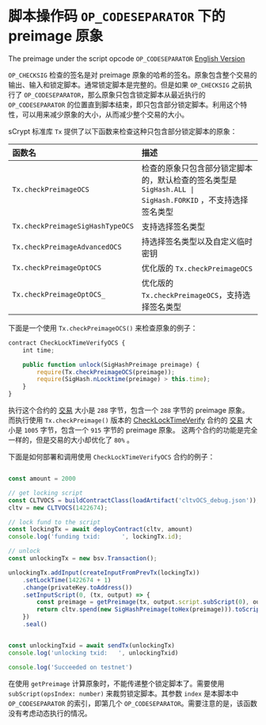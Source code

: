# 脚本操作码 `OP_CODESEPARATOR` 下的 preimage 原象

The preimage under the script opcode `OP_CODESEPARATOR` [English Version](preimage_under_codeseparator_en.md)


`OP_CHECKSIG` 检查的签名是对 preimage 原象的哈希的签名。原象包含整个交易的输出、输入和锁定脚本。通常锁定脚本是完整的。但是如果 `OP_CHECKSIG` 之前执行了 `OP_CODESEPARATOR`，那么原象只包含锁定脚本从最近执行的 `OP_CODESEPARATOR` 的位置直到脚本结束，即只包含部分锁定脚本。利用这个特性，可以用来减少原象的大小，从而减少整个交易的大小。

sCrypt 标准库 `Tx` 提供了以下函数来检查这种只包含部分锁定脚本的原象：

| 函数名 | 描述 | 
| :-----| :---- |
| `Tx.checkPreimageOCS` | 检查的原象只包含部分锁定脚本的，默认检查的签名类型是 `SigHash.ALL \| SigHash.FORKID` ，不支持选择签名类型|
| `Tx.checkPreimageSigHashTypeOCS` | 支持选择签名类型|
| `Tx.checkPreimageAdvancedOCS` | 持选择签名类型以及自定义临时密钥|
| `Tx.checkPreimageOptOCS` | 优化版的 `Tx.checkPreimageOCS` |
| `Tx.checkPreimageOptOCS_` | 优化版的 `Tx.checkPreimageOCS`，支持选择签名类型 |


下面是一个使用 `Tx.checkPreimageOCS()` 来检查原象的例子：

```javascript
contract CheckLockTimeVerifyOCS {
    int time;

    public function unlock(SigHashPreimage preimage) {
        require(Tx.checkPreimageOCS(preimage));
        require(SigHash.nLocktime(preimage) > this.time);
    }
}
```

执行这个合约的 [交易](https://classic-test.whatsonchain.com/tx/430b65cde01692579be1159077c7c09b29f96aa654771301dbae5d6e602b2284) 大小是 `288` 字节，包含一个 `288` 字节的 preimage 原象。  而执行使用 `Tx.checkPreimage()` 版本的 [CheckLockTimeVerify](https://github.com/sCrypt-Inc/boilerplate/blob/master/contracts/cltv.scrypt) 合约的 [交易](https://classic-test.whatsonchain.com/tx/7b72fc1e8cc8229d9c54675bf1011ec96291257927e989e53d98a3130f2d9248) 大小是 `1005` 字节，包含一个 `915` 字节的 preimage 原象。 这两个合约的功能是完全一样的，但是交易的大小却优化了 `80%` 。

下面是如何部署和调用使用 `CheckLockTimeVerifyOCS` 合约的例子：

```javascript

const amount = 2000

// get locking script
const CLTVOCS = buildContractClass(loadArtifact('cltvOCS_debug.json'));
cltv = new CLTVOCS(1422674);

// lock fund to the script
const lockingTx = await deployContract(cltv, amount)
console.log('funding txid:      ', lockingTx.id);

// unlock
const unlockingTx = new bsv.Transaction();

unlockingTx.addInput(createInputFromPrevTx(lockingTx))
    .setLockTime(1422674 + 1)
    .change(privateKey.toAddress())
    .setInputScript(0, (tx, output) => {
        const preimage = getPreimage(tx, output.script.subScript(0), output.satoshis)
        return cltv.spend(new SigHashPreimage(toHex(preimage))).toScript()
    })
    .seal()


const unlockingTxid = await sendTx(unlockingTx)
console.log('unlocking txid:   ', unlockingTxid)

console.log('Succeeded on testnet')

```

在使用 `getPreimage` 计算原象时，不能传递整个锁定脚本了。需要使用 `subScript(opsIndex: number)` 来裁剪锁定脚本。其参数 `index` 是本脚本中 `OP_CODESEPARATOR` 的索引，即第几个 `OP_CODESEPARATOR`。需要注意的是，该函数没有考虑动态执行的情况。